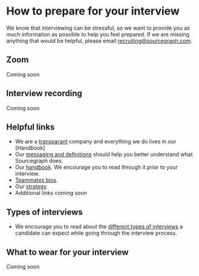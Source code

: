 # How to prepare for your interview

We know that interviewing can be stressful, so we want to provide you as much information as possible to help you feel prepared. If we are missing anything that would be helpful, please email recruiting@sourcegraph.com.

## Zoom

Coming soon

## Interview recording

Coming soon

## Helpful links

- We are a [transparant](../marketing/messaging.md) company and everything we do lives in our [Handbook]
- Our [messaging and definitions](../marketing/messaging.md) should help you better understand what Sourcegraph does.
- Our [handbook](https://handbook.sourcegraph.com). We encourage you to read through it prior to your interview.
- [Teammates bios](../company/team/index.md).
- Our [strategy](../company/strategy/index.md).
- Additional links coming soon

## Types of interviews

- We encourage you to read about the [different types of interviews](./types_of_interviews.md) a candidate can expect while going through the interview process.

## What to wear for your interview

Coming soon
